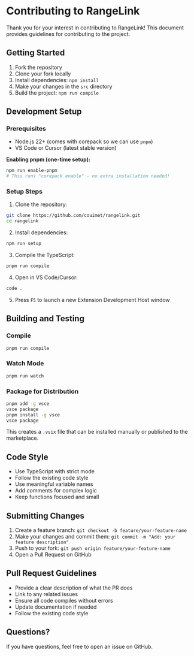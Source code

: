 # Contributing to RangeLink

Thank you for your interest in contributing to RangeLink! This document provides guidelines for contributing to the project.

## Getting Started

1. Fork the repository
2. Clone your fork locally
3. Install dependencies: `npm install`
4. Make your changes in the `src` directory
5. Build the project: `npm run compile`

## Development Setup

### Prerequisites

- Node.js 22+ (comes with corepack so we can use `pnpm`)
- VS Code or Cursor (latest stable version)

**Enabling pnpm (one-time setup):**

```bash
npm run enable-pnpm
# This runs "corepack enable" - no extra installation needed!
```

### Setup Steps

1. Clone the repository:

```bash
git clone https://github.com/couimet/rangelink.git
cd rangelink
```

2. Install dependencies:

```bash
npm run setup
```

3. Compile the TypeScript:

```bash
pnpm run compile
```

4. Open in VS Code/Cursor:

```bash
code .
```

5. Press `F5` to launch a new Extension Development Host window

## Building and Testing

### Compile

```bash
pnpm run compile
```

### Watch Mode

```bash
pnpm run watch
```

### Package for Distribution

```bash
pnpm add -g vsce
vsce package
pnpm install -g vsce
vsce package
```

This creates a `.vsix` file that can be installed manually or published to the marketplace.

## Code Style

- Use TypeScript with strict mode
- Follow the existing code style
- Use meaningful variable names
- Add comments for complex logic
- Keep functions focused and small

## Submitting Changes

1. Create a feature branch: `git checkout -b feature/your-feature-name`
2. Make your changes and commit them: `git commit -m "Add: your feature description"`
3. Push to your fork: `git push origin feature/your-feature-name`
4. Open a Pull Request on GitHub

## Pull Request Guidelines

- Provide a clear description of what the PR does
- Link to any related issues
- Ensure all code compiles without errors
- Update documentation if needed
- Follow the existing code style

## Questions?

If you have questions, feel free to open an issue on GitHub.
